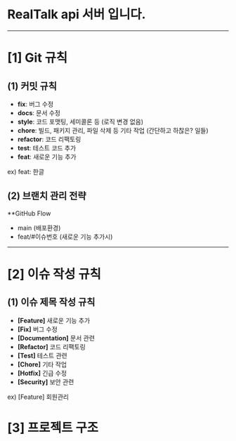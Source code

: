 # RealTalk api 서버 입니다.

---

# [1] Git 규칙

## (1) 커밋 규칙
* **fix**: 버그 수정
* **docs**: 문서 수정
* **style**: 코드 포맷팅, 세미콜론 등 (로직 변경 없음)
* **chore**: 빌드, 패키지 관리, 파일 삭제 등 기타 작업 (간단하고 하찮은? 일들)
* **refactor**: 코드 리팩토링
* **test**: 테스트 코드 추가
* **feat**: 새로운 기능 추가

ex) 
feat: 한글

## (2) 브랜치 관리 전략
**GitHub Flow
* main (배포환경)
* feat/#이슈번호 (새로운 기능 추가시)


---

# [2] 이슈 작성 규칙

## (1) 이슈 제목 작성 규칙
* **[Feature]** 새로운 기능 추가
* **[Fix]** 버그 수정 
* **[Documentation]** 문서 관련
* **[Refactor]** 코드 리팩토링
* **[Test]** 테스트 관련
* **[Chore]** 기타 작업
* **[Hotfix]** 긴급 수정
* **[Security]** 보안 관련

ex) 
[Feature] 회원관리

# [3] 프로젝트 구조
```
```


